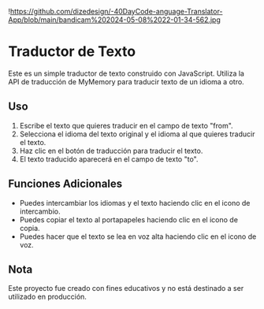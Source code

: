 !https://github.com/dizedesign/-40DayCode-anguage-Translator-App/blob/main/bandicam%202024-05-08%2022-01-34-562.jpg
# Traductor de Texto

Este es un simple traductor de texto construido con JavaScript. Utiliza la API de traducción de MyMemory para traducir texto de un idioma a otro.

## Uso

1. Escribe el texto que quieres traducir en el campo de texto "from".
2. Selecciona el idioma del texto original y el idioma al que quieres traducir el texto.
3. Haz clic en el botón de traducción para traducir el texto.
4. El texto traducido aparecerá en el campo de texto "to".

## Funciones Adicionales

- Puedes intercambiar los idiomas y el texto haciendo clic en el icono de intercambio.
- Puedes copiar el texto al portapapeles haciendo clic en el icono de copia.
- Puedes hacer que el texto se lea en voz alta haciendo clic en el icono de voz.

## Nota

Este proyecto fue creado con fines educativos y no está destinado a ser utilizado en producción.
